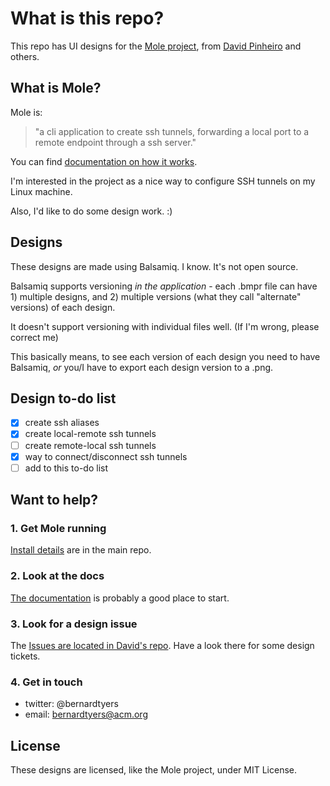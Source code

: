 # What is this repo?
This repo has UI designs for the [Mole project](https://github.com/davrodpin/mole), from [David Pinheiro](https://github.com/davrodpin/) and others.

## What is Mole?

Mole is: <blockquote>"a cli application to create ssh tunnels, forwarding a local port to a remote endpoint through a ssh server."</blockquote>

You can find [documentation on how it works](https://davrodpin.github.io/mole/).

I'm interested in the project as a nice way to configure SSH tunnels on my Linux machine.

Also, I'd like to do some design work. :)

## Designs

These designs are made using Balsamiq. I know. It's not open source.

Balsamiq supports versioning *in the application* - each .bmpr file can have 1) multiple designs, and 2) multiple versions (what they call "alternate" versions) of each design.

It doesn't support versioning with individual files well. (If I'm wrong, please correct me)

This basically means, to see each version of each design you need to have Balsamiq, *or* you/I have to export each design version to a .png.

## Design to-do list

- [x] create ssh aliases
- [x] create local-remote ssh tunnels
- [ ] create remote-local ssh tunnels
- [x] way to connect/disconnect ssh tunnels
- [ ] add to this to-do list

## Want to help?

### 1. Get Mole running

[Install details](https://github.com/davrodpin/mole/blob/master/README.md) are in the main repo.

### 2. Look at the docs

[The documentation](https://davrodpin.github.io/mole/) is probably a good place to start.

### 3. Look for a design issue

The [Issues are located in David's repo](https://github.com/davrodpin/mole/issues). Have a look there for some design tickets.

### 4. Get in touch

- twitter: @bernardtyers
- email: bernardtyers@acm.org

## License

These designs are licensed, like the Mole project, under MIT License.
